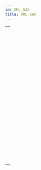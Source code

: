 ```yaml
---
id: XML_SAX
title: XML SAX
---
```


|                                                                                                                                           |
| ----------------------------------------------------------------------------------------------------------------------------------------- |
| [<!-- INCLUDE #_command_.SAX ADD PROCESSING INSTRUCTION.Syntax -->](../../commands-legacy/sax-add-processing-instruction.md)<br/>         |
| [<!-- INCLUDE #_command_.SAX ADD XML CDATA.Syntax -->](../../commands-legacy/sax-add-xml-cdata.md)<br/>                                   |
| [<!-- INCLUDE #_command_.SAX ADD XML COMMENT.Syntax -->](../../commands-legacy/sax-add-xml-comment.md)<br/>                               |
| [<!-- INCLUDE #_command_.SAX ADD XML DOCTYPE.Syntax -->](../../commands-legacy/sax-add-xml-doctype.md)<br/>                               |
| [<!-- INCLUDE #_command_.SAX ADD XML ELEMENT VALUE.Syntax -->](../../commands-legacy/sax-add-xml-element-value.md)<br/>                   |
| [<!-- INCLUDE #_command_.SAX CLOSE XML ELEMENT.Syntax -->](../../commands-legacy/sax-close-xml-element.md)<br/>                           |
| [<!-- INCLUDE #_command_.SAX GET XML CDATA.Syntax -->](../../commands-legacy/sax-get-xml-cdata.md)<br/>                                   |
| [<!-- INCLUDE #_command_.SAX GET XML COMMENT.Syntax -->](../../commands-legacy/sax-get-xml-comment.md)<br/>                               |
| [<!-- INCLUDE #_command_.SAX GET XML DOCUMENT VALUES.Syntax -->](../../commands-legacy/sax-get-xml-document-values.md)<br/>               |
| [<!-- INCLUDE #_command_.SAX GET XML ELEMENT.Syntax -->](../../commands-legacy/sax-get-xml-element.md)<br/>                               |
| [<!-- INCLUDE #_command_.SAX GET XML ELEMENT VALUE.Syntax -->](../../commands-legacy/sax-get-xml-element-value.md)<br/>                   |
| [<!-- INCLUDE #_command_.SAX GET XML ENTITY.Syntax -->](../../commands-legacy/sax-get-xml-entity.md)<br/>                                 |
| [<!-- INCLUDE #_command_.SAX Get XML node.Syntax -->](../../commands-legacy/sax-get-xml-node.md)<br/>                                     |
| [<!-- INCLUDE #_command_.SAX GET XML PROCESSING INSTRUCTION.Syntax -->](../../commands-legacy/sax-get-xml-processing-instruction.md)<br/> |
| [<!-- INCLUDE #_command_.SAX OPEN XML ELEMENT.Syntax -->](../../commands-legacy/sax-open-xml-element.md)<br/>                             |
| [<!-- INCLUDE #_command_.SAX OPEN XML ELEMENT ARRAYS.Syntax -->](../../commands-legacy/sax-open-xml-element-arrays.md)<br/>               |
| [<!-- INCLUDE #_command_.SAX SET XML DECLARATION.Syntax -->](../../commands-legacy/sax-set-xml-declaration.md)<br/>                       |
